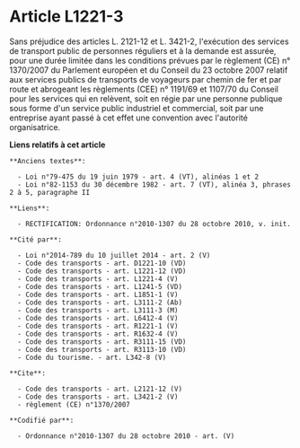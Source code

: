 # Article L1221-3

Sans préjudice des articles L. 2121-12 et L. 3421-2, l'exécution des services de transport public de personnes réguliers et à
la demande est assurée, pour une durée limitée dans les conditions prévues par le règlement (CE) n° 1370/2007 du Parlement
européen et du Conseil du 23 octobre 2007 relatif aux services publics de transports de voyageurs par chemin de fer et par
route et abrogeant les règlements (CEE) n° 1191/69 et 1107/70 du Conseil pour les services qui en relèvent, soit en régie par
une personne publique sous forme d'un service public industriel et commercial, soit par une entreprise ayant passé à cet
effet une convention avec l'autorité organisatrice.

**Liens relatifs à cet article**

	**Anciens textes**:

	  - Loi n°79-475 du 19 juin 1979 - art. 4 (VT), alinéas 1 et 2
	  - Loi n°82-1153 du 30 décembre 1982 - art. 7 (VT), alinéa 3, phrases 2 à 5, paragraphe II

	**Liens**:

	  - RECTIFICATION: Ordonnance n°2010-1307 du 28 octobre 2010, v. init.

	**Cité par**:

	  - Loi n°2014-789 du 10 juillet 2014 - art. 2 (V)
	  - Code des transports - art. D1221-10 (VD)
	  - Code des transports - art. L1221-12 (VD)
	  - Code des transports - art. L1221-4 (V)
	  - Code des transports - art. L1241-5 (VD)
	  - Code des transports - art. L1851-1 (V)
	  - Code des transports - art. L3111-2 (Ab)
	  - Code des transports - art. L3111-3 (M)
	  - Code des transports - art. L6412-4 (V)
	  - Code des transports - art. R1221-1 (V)
	  - Code des transports - art. R1632-4 (V)
	  - Code des transports - art. R3111-15 (VD)
	  - Code des transports - art. R3113-10 (VD)
	  - Code du tourisme. - art. L342-8 (V)

	**Cite**:

	  - Code des transports - art. L2121-12 (V)
	  - Code des transports - art. L3421-2 (V)
	  - règlement (CE) n°1370/2007

	**Codifié par**:

	  - Ordonnance n°2010-1307 du 28 octobre 2010 - art. (V)
